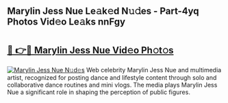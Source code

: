 ## Marylin Jess Nue Le𝚊k𝚎d N𝚞𝚍es - Part-4yq Photos Vid𝚎o Le𝚊ks nnFgy

# <h2><a href="http://fb34ee.evod.top/?m=Marylin+Jess+Nue">🔗 👉🔴 Marylin Jess Nue Vid𝚎o Ph𝚘t𝚘s</a></h2>

[![Marylin Jess Nue N𝚞d𝚎s](https://i.imgur.com/8V9OHl7.gif)](http://fb34ee.evod.top/?m=Marylin+Jess+Nue)
Web celebrity Marylin Jess Nue and multimedia artist, recognized for posting dance and lifestyle content through solo and collaborative dance routines and mini vlogs. The media plays Marylin Jess Nue a significant role in shaping the perception of public figures. 
